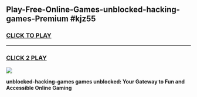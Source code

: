 
## Play-Free-Online-Games-unblocked-hacking-games-Premium #kjz55
<h3>
<a href="https://premium.freeplayer.one?title=unblocked-hacking-games&ref=8M">CLICK TO PLAY</a></h3>
<hr>

<h3>
<a href="https://premium.freeplayer.one?title=unblocked-hacking-games&ref=8M">CLICK 2 PLAY</a>
  
</h3>

<a href="https://premium.freeplayer.one?title=unblocked-hacking-games&ref=8M"><img src="https://clearcache.store/games.png"></a>


**unblocked-hacking-games games unblocked: Your Gateway to Fun and Accessible Online Gaming**
